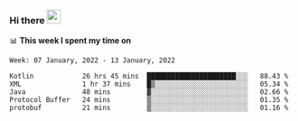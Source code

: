 ### Hi there <a href="https://www.gautamkrishnar.com/"><img src="https://media.giphy.com/media/hvRJCLFzcasrR4ia7z/giphy.gif" width="25px"></a>

📊 **This week I spent my time on**

<!--START_SECTION:waka-->
```text
Week: 07 January, 2022 - 13 January, 2022

Kotlin            26 hrs 45 mins  ██████████████████████░░░   88.43 % 
XML               1 hr 37 mins    █▒░░░░░░░░░░░░░░░░░░░░░░░   05.34 % 
Java              48 mins         ▓░░░░░░░░░░░░░░░░░░░░░░░░   02.66 % 
Protocol Buffer   24 mins         ▒░░░░░░░░░░░░░░░░░░░░░░░░   01.35 % 
protobuf          21 mins         ▒░░░░░░░░░░░░░░░░░░░░░░░░   01.16 % 
```
<!--END_SECTION:waka-->
